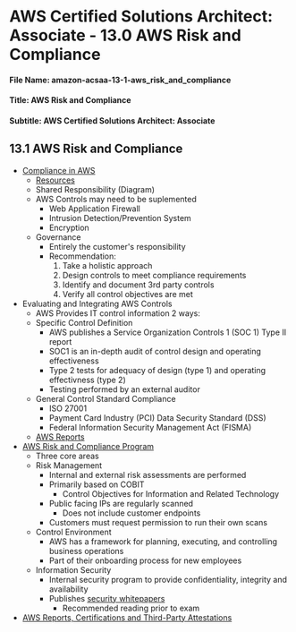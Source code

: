 AWS Certified Solutions Architect: Associate - 13.0 AWS Risk and Compliance
============================================================

#### File Name: amazon-acsaa-13-1-aws_risk_and_compliance
#### Title: AWS Risk and Compliance
#### Subtitle: AWS Certified Solutions Architect: Associate

13.1 AWS Risk and Compliance
------------------------------------------------------------

* [Compliance in AWS](https://aws.amazon.com/compliance/)
	+ [Resources](https://aws.amazon.com/compliance/resources/)
	+ Shared Responsibility (Diagram)
	+ AWS Controls may need to be suplemented
		- Web Application Firewall
		- Intrusion Detection/Prevention System
		- Encryption
	+ Governance
		- Entirely the customer's responsibility
		- Recommendation:
			1. Take a holistic approach
			2. Design controls to meet compliance requirements
			3. Identify and document 3rd party controls
			4. Verify all control objectives are met
* Evaluating and Integrating AWS Controls
	+ AWS Provides IT control information 2 ways:
	+ Specific Control Definition
		- AWS publishes a Service Organization Controls 1 (SOC 1) Type II report
		- SOC1 is an in-depth audit of control design and operating effectiveness
		- Type 2 tests for adequacy of design (type 1) and operating effectivness (type 2)
		- Testing performed by an external auditor
	+ General Control Standard Compliance
		- ISO 27001
		- Payment Card Industry (PCI) Data Security Standard (DSS)
		- Federal Information Security Management Act (FISMA)
	+ [AWS Reports](https://aws.amazon.com/compliance/soc-faqs/)
* [AWS Risk and Compliance Program](https://d0.awsstatic.com/whitepapers/compliance/AWS_Risk_and_Compliance_Overview.pdf)
	+ Three core areas
	+ Risk Management
		- Internal and external risk assessments are performed
		- Primarily based on COBIT
			+ Control Objectives for Information and Related Technology
		- Public facing IPs are regularly scanned
			+ Does not include customer endpoints
		- Customers must request permission to run their own scans
	+ Control Environment
		- AWS has a framework for planning, executing, and controlling business operations
		- Part of their onboarding process for new employees
	+ Information Security
		- Internal security program to provide confidentiality, integrity and availability
		- Publishes [security whitepapers](https://d0.awsstatic.com/whitepapers/Security/AWS_Security_Whitepaper.pdf)
			+ Recommended reading prior to exam
* [AWS Reports, Certifications and Third-Party Attestations](https://d0.awsstatic.com/whitepapers/compliance/AWS_Certifications_Programs_Reports_Third-Party_Attestations.pdf)